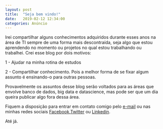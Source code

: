 ```yaml
---
layout: post
title:  "Seja bem vindo!"
date:   2019-02-12 12:34:00
categories: Anúncio
---
```


Irei compartilhar alguns conhecimentos adquiridos durante esses anos na área de TI sempre de uma forma mais descontraída, seja algo que estou aprendendo no momento ou projetos no qual estou trabalhando ou trabalhei. 
Crei esse blog por dois motivos:

1 - Ajudar na minha rotina de estudos

2 - Compartilhar conhecimento. Pois a melhor forma de se fixar algum assunto é ensinando-o para outras pessoas.

Provavelmente os assuntos desse blog serão voltados para as áreas que envolve banco de dados, big data e datascience, mas pode ser que um dia queira publicar algo fora dessa área.

Fiquem a disposição para entrar em contato comigo pelo [e-mail] ou nas minhas redes sociais [Facebook],[Twitter] ou [Linkedin].

Até já.

[Facebook]: https://www.facebook.com/michelmourasilva
[Twitter]: https://twitter.com/meshellmoura
[Linkedin]: https://www.linkedin.com/in/michelmourasilva/
[e-mail]:michelmourasilva@gmail.com

